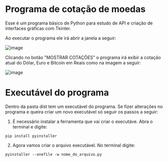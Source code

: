 # Programa de cotação de moedas
Esse é um programa básico de Python para estudo de API e criação de interfaces gráficas com Tkinter.

Ao executar o programa ele irá abrir a janela a seguir:

![image](https://user-images.githubusercontent.com/98648504/233418560-87b24b99-6055-42d4-a0ec-3b2aad031b18.png)

Clicando no botão "MOSTRAR COTAÇÕES" o programa irá exibir a cotação atual do Dólar, Euro e Bitcoin em Reais como na imagem a seguir:

![image](https://user-images.githubusercontent.com/98648504/233419114-53b4accb-bdb9-4763-bcc6-155895be13b9.png)

# Executável do programa
Dentro da pasta dist tem um executável do programa. Se fizer alterações no programa e queira criar um novo executável só seguir os passos a seguir:

1. É necessário instalar a ferramenta que vai criar o executáve. Abra o terminal e digite:
~~~~
pip install pyinstaller
~~~~
2. Agora vamos criar o arquivo executável. No terminal digite:
~~~~
pyinstaller --onefile -w nome_do_arquivo.py
~~~~
